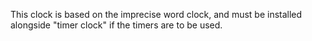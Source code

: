 This clock is based on the imprecise word clock, and must be installed alongside "timer clock" if the timers are to be used.
